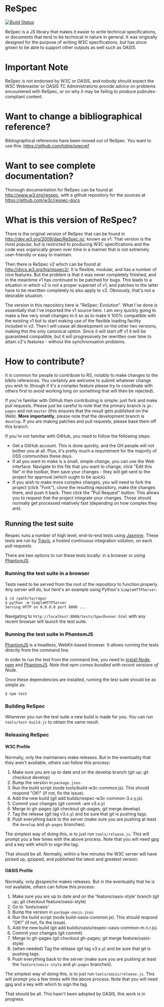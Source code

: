 ReSpec
======
[![Build Status](https://travis-ci.org/w3c/respec.png?branch=develop)](https://travis-ci.org/w3c/respec)

ReSpec is a JS library that makes it easier to write technical specifications, or documents
that tend to be technical in nature in general. It was originally designed for the purpose
of writing W3C specifications, but has since grown to be able to support other outputs as
well such as OASIS.

Important Note
==============

ReSpec is not endorsed by W3C or OASIS, and nobody should expect the W3C Webmaster or OASIS TC Administratorto provide advice on
problems encountered with ReSpec, or on why it may be failing to produce pubrules-compliant
content.

Want to change a bibliographical reference?
===========================================

Bibliographical references have been moved out of ReSpec. You want to use this:
https://github.com/tobie/specref

Want to see complete documentation?
===================================

Thorough documentation for ReSpec can be found at http://www.w3.org/respec, with a github repository
for the sources at https://github.com/w3c/respec-docs

What is this version of ReSpec?
===============================

There is the original version of ReSpec that can be found in http://dev.w3.org/2009/dap/ReSpec.js/,
known as v1. That version is the most popular, but is restricted to producing W3C specifications
and the code was organically grown over time in a manner that is not extremely user-friendly or
easy to maintain.

Then there is ReSpec v2 which can be found at http://dvcs.w3.org/hg/respec2/. It is flexible,
modular, and has a number of nice features. But the problem is that it was never completely
finished, and in the meantime v1 has continued to be patched for bugs. This leads to a situation in
which v2 is not a proper superset of v1, and patches to the latter have to be rewritten completely
to also apply to v2. Obviously, that's not a desirable situation.

The version in this repository here is "ReSpec: Evolution". What I've done is essentially that I've
imported the v1 source here. I am very quickly going to make a few very small changes to it so as to
make it 100% compatible with the existing v1 but to start making use of the flexible loading
facility included in v2. Then I will cease all development on the other two versions, making this
the only canonical option. Since it will start off v1 it will be guaranteed compatible, but it will
progressively be rewritten over time to attain v2's features - without the synchronisation problems.

How to contribute?
==================

It is common for people to contribute to RS, notably to make changes to the biblio references. You
certainly are welcome to submit whatever change you wish to (though if it's a complex feature please
try to coordinate with others first to avoid working long on something that will then be rejected).

If you're familiar with GitHub then contributing is simple: just fork and make pull requests. Please
just be careful to note that the primary branch is `gh-pages` and not `master` (this ensures that
the result gets published on the Web). **More importantly**, please note that the development branch
is `develop`. If you are making patches and pull requests, please base them off this branch.

If you're not familiar with GitHub, you need to follow the following steps:

* Get a GitHub account. This is done quickly, and the GH people will not bother you at all. Plus,
  it's pretty much a requirement for the majority of OSS communities these days.
* If all you want to make is a small, simple change, you can use the Web interface. Navigate to the
  file that you want to change, click "Edit this file" in the toolbar, then save your changes - they
  will get sent to the project for approval (which ought to be quick).
* If you wish to make more complex changes, you will need to fork the project (click "Fork"), clone
  the resulting repository, make the changes there, and push it back. Then click the "Pull Request"
  button. This allows you to request that the project integrate your changes. Those should normally
  get processed relatively fast (depending on how complex they are).

Running the test suite
----------------------

Respec runs a number of high level, end-to-end tests using [Jasmine][jasmine]. These tests are
run by [Travis][travis], a hosted continuous integration solution, on each pull requests.

There are two options to run these tests locally: in a browser or using [PhantomJS][phantomjs].

### Running the test suite in a browser

Tests need to be served from the root of the repository to function properly. Any server will do,
but here's an example using Python's `SimpleHTTPServer`:

```
$ cd /path/to/repo/
$ python -m SimpleHTTPServer
Serving HTTP on 0.0.0.0 port 8000 ...
```

Navigating to `http://localhost:8000/tests/SpecRunner.html` with any recent browser will launch the
test suite.

### Running the test suite in PhantomJS

[PhantomJS][phantomjs] is a headless, WebKit-based browser. It allows running the tests directly
from the command line.

In order to run the test from the command line, you need to [install Node][install-node], [npm][npm]
and [PhantomJS][install-phjs]. _Note that npm comes bundled with recent versions of Node._

Once these dependencies are installed, running the test suite should be as simple as:

```
$ npm test
```


[jasmine]: http://pivotal.github.io/jasmine/
[travis]: https://travis-ci.org/w3c/respec
[phantomjs]: http://phantomjs.org/
[install-phjs]: http://phantomjs.org/download.html
[install-node]: http://nodejs.org/download/
[npm]: https://npmjs.org/

### Building ReSpec

Whenever you run the test suite a new build is made for you. You can run `tools/test-build.js` to
obtain the same result.

### Releasing ReSpec

#### W3C Profile

Normally, only the maintainers make releases. But in the eventuality that they aren't available, others
can follow this process:

1. Make sure you are up to date and on the develop branch (git up; git checkout develop)
2. Bump the version in `package.json`.
3. Run the build script (node tools/build-w3c-common.js). This should respond "OK!" (if not, fix the
   issue).
4. Add the new build (git add builds/respec-w3c-common-3.x.y.js).
5. Commit your changes (git commit -am v3.x.y)
6. Merge to gh-pages (git checkout gh-pages; git merge develop)
7. Tag the release (git tag v3.x.y) and be sure that git is pushing tags.
8. Push everything back to the server (make sure you are pushing at least the `develop` and
   `gh-pages` branches).

The simplest way of doing this, is to just run `tools/release.js`. This will prompt you a few times
with the above process. Note that you will need gpg and a key with which to sign the tag.

That should be all. Normally, within a few minutes the W3C server will have picked up, gzipped, and
published the latest and greatest version.

#### OASIS Profile

Normally, only @sspeiche makes releases. But in the eventuality that he is not available, others
can follow this process:

1. Make sure you are up to date and on the 'feature/oasis-style' branch (git up; git checkout feature/oasis-style)
2. Go to 'tools/oasis'
3. Bump the version in `package-oasis.json`.
4. Run the build script (node build-oasis-common.js). This should respond "OK!" (if not, fix the
   issue).
5. Add the new build (git add builds/oasis/respec-oasis-common-m.n.r.js).
6. Commit your changes (git commit)
7. Merge to gh-pages (git checkout gh-pages; git merge feature/oasis-style)
8. (when needed) Tag the release (git tag v3.x.y) and be sure that git is pushing tags.
9. Push everything back to the server (make sure you are pushing at least the `feature/oasis-style` and
   `gh-pages` branches).

The simplest way of doing this, is to just run `tools/oasis/release.js`. This will prompt you a few times
with the above process. Note that you will need gpg and a key with which to sign the tag.

That should be all. This hasn't been adopted by OASIS, this work is in progress.
